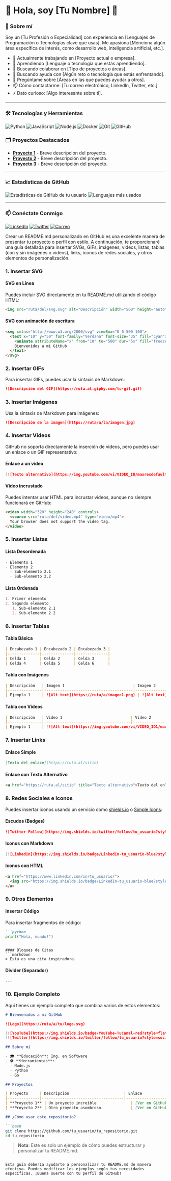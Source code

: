 # 🌟 Hola, soy [Tu Nombre] 👋

### 🚀 Sobre mí

Soy un [Tu Profesión o Especialidad] con experiencia en [Lenguajes de Programación o Tecnologías clave que usas]. Me apasiona [Menciona algún área específica de interés, como desarrollo web, inteligencia artificial, etc.].

- 🔭 Actualmente trabajando en [Proyecto actual o empresa].
- 🌱 Aprendiendo [Lenguaje o tecnología que estás aprendiendo].
- 👯 Buscando colaborar en [Tipo de proyectos o áreas].
- 🤔 Buscando ayuda con [Algún reto o tecnología que estás enfrentando].
- 💬 Pregúntame sobre [Áreas en las que puedes ayudar a otros].
- 📫 Cómo contactarme: [Tu correo electrónico, LinkedIn, Twitter, etc.]
- ⚡ Dato curioso: [Algo interesante sobre ti].

---

### 🛠️ Tecnologías y Herramientas

![Python](https://img.shields.io/badge/-Python-333333?style=flat&logo=python)
![JavaScript](https://img.shields.io/badge/-JavaScript-333333?style=flat&logo=javascript)
![Node.js](https://img.shields.io/badge/-Node.js-333333?style=flat&logo=node.js)
![Docker](https://img.shields.io/badge/-Docker-333333?style=flat&logo=docker)
![Git](https://img.shields.io/badge/-Git-333333?style=flat&logo=git)
![GitHub](https://img.shields.io/badge/-GitHub-333333?style=flat&logo=github)

### 🗂️ Proyectos Destacados

- **[Proyecto 1](enlace_al_proyecto)** - Breve descripción del proyecto.
- **[Proyecto 2](enlace_al_proyecto)** - Breve descripción del proyecto.
- **[Proyecto 3](enlace_al_proyecto)** - Breve descripción del proyecto.

---

### 📈 Estadísticas de GitHub

![Estadísticas de GitHub de tu usuario](https://github-readme-stats.vercel.app/api?username=tu_usuario&show_icons=true&theme=radical)
![Lenguajes más usados](https://github-readme-stats.vercel.app/api/top-langs/?username=tu_usuario&layout=compact&theme=radical)

---

### 📫 Conéctate Conmigo

[![LinkedIn](https://img.shields.io/badge/-LinkedIn-blue?style=flat&logo=linkedin&logoColor=white&link=https://www.linkedin.com/in/tu_usuario)](https://www.linkedin.com/in/tu_usuario)
[![Twitter](https://img.shields.io/badge/-Twitter-blue?style=flat&logo=twitter&logoColor=white&link=https://twitter.com/tu_usuario)](https://twitter.com/tu_usuario)
[![Correo](https://img.shields.io/badge/Correo_Directo-EA4335?style=flat&logo=gmail&logoColor=white)](mailto:tu_correo@gmail.com)


Crear un README.md personalizado en GitHub es una excelente manera de presentar tu proyecto o perfil con estilo. A continuación, te proporcionaré una guía detallada para insertar SVGs, GIFs, imágenes, videos, listas, tablas (con y sin imágenes o videos), links, iconos de redes sociales, y otros elementos de personalización.

### 1. Insertar SVG

#### SVG en Línea
Puedes incluir SVG directamente en tu README.md utilizando el código HTML:
```html
<img src="ruta/del/svg.svg" alt="Descripción" width="500" height="auto">
```

#### SVG con animación de escritura
```html
<svg xmlns="http://www.w3.org/2000/svg" viewBox="0 0 500 100">
  <text x="10" y="50" font-family="Verdana" font-size="35" fill="cyan">
    <animate attributeName="x" from="10" to="500" dur="5s" fill="freeze" />
    Bienvenidos a mi GitHub
  </text>
</svg>
```

### 2. Insertar GIFs

Para insertar GIFs, puedes usar la sintaxis de Markdown:
```markdown
![Descripción del GIF](https://ruta.al.giphy.com/tu-gif.gif)
```

### 3. Insertar Imágenes

Usa la sintaxis de Markdown para imágenes:
```markdown
![Descripción de la imagen](https://ruta/a/la/imagen.jpg)
```

### 4. Insertar Videos

GitHub no soporta directamente la inserción de videos, pero puedes usar un enlace o un GIF representativo:

#### Enlace a un video
```markdown
[![Texto alternativo](https://img.youtube.com/vi/VIDEO_ID/maxresdefault.jpg)](https://www.youtube.com/watch?v=VIDEO_ID)
```

#### Video incrustado
Puedes intentar usar HTML para incrustar videos, aunque no siempre funcionará en GitHub:
```html
<video width="320" height="240" controls>
  <source src="ruta/del/video.mp4" type="video/mp4">
  Your browser does not support the video tag.
</video>
```

### 5. Insertar Listas

#### Lista Desordenada
```markdown
- Elemento 1
- Elemento 2
  - Sub-elemento 2.1
  - Sub-elemento 2.2
```

#### Lista Ordenada
```markdown
1. Primer elemento
2. Segundo elemento
   1. Sub-elemento 2.1
   2. Sub-elemento 2.2
```

### 6. Insertar Tablas

#### Tabla Básica
```markdown
| Encabezado 1 | Encabezado 2 | Encabezado 3 |
|--------------|--------------|--------------|
| Celda 1      | Celda 2      | Celda 3      |
| Celda 4      | Celda 5      | Celda 6      |
```

#### Tabla con Imágenes
```markdown
| Descripción   | Imagen 1                              | Imagen 2                              |
|---------------|---------------------------------------|---------------------------------------|
| Ejemplo 1     | ![Alt text](https://ruta/a/imagen1.png) | ![Alt text](https://ruta/a/imagen2.png) |
```

#### Tabla con Videos
```markdown
| Descripción   | Video 1                              | Video 2                              |
|---------------|--------------------------------------|--------------------------------------|
| Ejemplo 1     | [![Alt text](https://img.youtube.com/vi/VIDEO_ID1/maxresdefault.jpg)](https://www.youtube.com/watch?v=VIDEO_ID1) | [![Alt text](https://img.youtube.com/vi/VIDEO_ID2/maxresdefault.jpg)](https://www.youtube.com/watch?v=VIDEO_ID2) |
```

### 7. Insertar Links

#### Enlace Simple
```markdown
[Texto del enlace](https://ruta.al/sitio)
```

#### Enlace con Texto Alternativo
```html
<a href="https://ruta.al/sitio" title="Texto alternativo">Texto del enlace</a>
```

### 8. Redes Sociales e Iconos

Puedes insertar iconos usando un servicio como [shields.io](https://shields.io/) o [Simple Icons](https://simpleicons.org/):

#### Escudos (Badges)
```markdown
![Twitter Follow](https://img.shields.io/twitter/follow/tu_usuario?style=social)
```

#### Iconos con Markdown
```markdown
[![LinkedIn](https://img.shields.io/badge/LinkedIn-tu_usuario-blue?style=flat-square&logo=linkedin)](https://www.linkedin.com/in/tu_usuario/)
```

#### Iconos con HTML
```html
<a href="https://www.linkedin.com/in/tu_usuario/">
  <img src="https://img.shields.io/badge/LinkedIn-tu_usuario-blue?style=flat-square&logo=linkedin" alt="LinkedIn">
</a>
```

### 9. Otros Elementos

#### Insertar Código
Para insertar fragmentos de código:
```markdown
```python
print("Hola, mundo!")
```
```

#### Bloques de Citas
```markdown
> Esta es una cita inspiradora.
```

#### Divider (Separador)
```markdown
---
```

### 10. Ejemplo Completo

Aquí tienes un ejemplo completo que combina varios de estos elementos:
```markdown
# Bienvenidos a mi GitHub

![Logo](https://ruta/a/tu/logo.svg)

[![YouTube](https://img.shields.io/badge/YouTube-TuCanal-red?style=flat-square&logo=youtube)](https://youtube.com/tu_canal)
[![Twitter](https://img.shields.io/twitter/follow/tu_usuario?style=social)](https://twitter.com/tu_usuario)

## Sobre mí

- 🎓 **Educación**: Ing. en Software
- 🛠 **Herramientas**: 
  - Node.js
  - Python
  - Go

## Proyectos

| Proyecto     | Descripción                        | Enlace                        |
|--------------|------------------------------------|-------------------------------|
| **Proyecto 1** | Un proyecto increíble               | [Ver en GitHub](https://github.com/tu_usuario/proyecto1) |
| **Proyecto 2** | Otro proyecto asombroso             | [Ver en GitHub](https://github.com/tu_usuario/proyecto2) |

## ¿Cómo usar este repositorio?

```bash
git clone https://github.com/tu_usuario/tu_repositorio.git
cd tu_repositorio
```

> **Nota**: Este es solo un ejemplo de cómo puedes estructurar y personalizar tu README.md.
```

Esta guía debería ayudarte a personalizar tu README.md de manera efectiva. Puedes modificar los ejemplos según tus necesidades específicas. ¡Buena suerte con tu perfil de GitHub!
